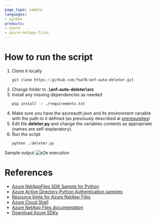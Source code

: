 ```yaml
---
page_type: sample
languages:
- python
products:
- azure
- azure-netapp-files
---
```

# How to run the script

1. Clone it locally
    ```powershell
    git clone https://github.com/foe70/anf-auto-deleter.git
    ```
2. Change folder to **.\anf-auto-deleter\src**
3. Install any missing dependencies as needed
    ```bash
    pip install -r ./requirements.txt
    ```
4. Make sure you have the azureauth.json and its environment variable with the path to it defined (as previously described at [prerequisites](#Prerequisites))
5. Edit file **deleter.py** and change the variables contents as appropriate (names are self-explanatory).
6. Run the script
    ```powershell
    python ./deleter.py
    ```

Sample output
![e2e execution](./media/e2e-Python.png)

# References

- [Azure NetAppFiles SDK Sample for Python](https://docs.microsoft.com/en-us/samples/azure-samples/netappfiles-python-sdk-sample/azure-netappfiles-sdk-sample-for-python/)
- [Azure Active Directory Python Authentication samples](https://github.com/AzureAD/microsoft-authentication-library-for-python/tree/dev/sample)
- [Resource limits for Azure NetApp Files](https://docs.microsoft.com/en-us/azure/azure-netapp-files/azure-netapp-files-resource-limits)
- [Azure Cloud Shell](https://docs.microsoft.com/en-us/azure/cloud-shell/quickstart)
- [Azure NetApp Files documentation](https://docs.microsoft.com/en-us/azure/azure-netapp-files/)
- [Download Azure SDKs](https://azure.microsoft.com/downloads/) 
 

